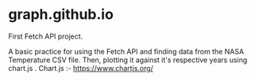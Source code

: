 # graph.github.io

First Fetch API project.

A basic practice for using the Fetch API and finding data from the NASA Temperature CSV file.
Then, plotting it against it's respective years using chart.js .
Chart.js :- https://www.chartjs.org/


